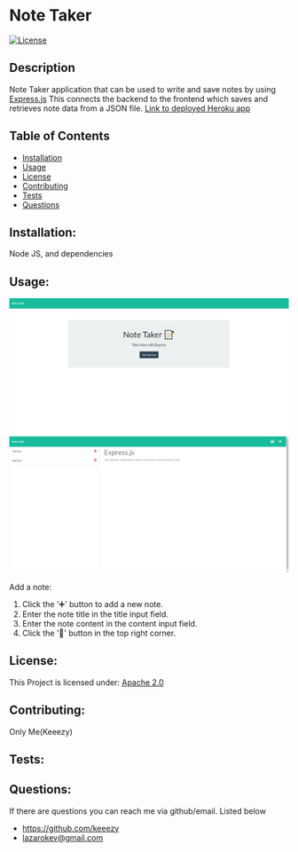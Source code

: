 # Note Taker

[![License](https://img.shields.io/badge/License-Apache_2.0-blue.svg)](https://opensource.org/licenses/Apache-2.0)

## Description
Note Taker application that can be used to write and save notes by using [Express.js](https://expressjs.com/en/5x/api.html) This connects the backend to the frontend which saves and retrieves note data from a JSON file. [Link to deployed Heroku app](https://pure-woodland-91033.herokuapp.com/)

## Table of Contents
* [Installation](#installation)
* [Usage](#usage)
* [License](#license)
* [Contributing](#contributing)
* [Tests](#tests)
* [Questions](#questions)

## Installation:
Node JS, and dependencies

## Usage:
![NoteTaker1](./public/assets/images/NoteTaker2.png)
![NoteTaker1](./public/assets/images/NoteTaker1.png)

Add a note:
1. Click the '➕' button to add a new note.
2. Enter the note title in the title input field.
3. Enter the note content in the content input field.
4. Click the '💾' button in the top right corner.

## License:
This Project is licensed under: [Apache 2.0](./LICENSE)

## Contributing:
Only Me(Keeezy)

## Tests:

## Questions:
If there are questions you can reach me via github/email. Listed below
- https://github.com/keeezy
- lazarokev@gmail.com

